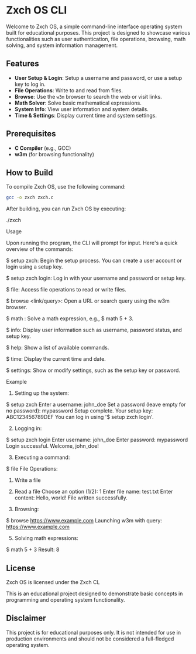 # Zxch OS CLI

Welcome to Zxch OS, a simple command-line interface operating system built for educational purposes. This project is designed to showcase various functionalities such as user authentication, file operations, browsing, math solving, and system information management.

## Features

- **User Setup & Login**: Setup a username and password, or use a setup key to log in.
- **File Operations**: Write to and read from files.
- **Browse**: Use the `w3m` browser to search the web or visit links.
- **Math Solver**: Solve basic mathematical expressions.
- **System Info**: View user information and system details.
- **Time & Settings**: Display current time and system settings.

## Prerequisites

- **C Compiler** (e.g., GCC)
- **w3m** (for browsing functionality)

## How to Build

To compile Zxch OS, use the following command:

```bash
gcc -o zxch zxch.c
```

After building, you can run Zxch OS by executing:

./zxch

Usage

Upon running the program, the CLI will prompt for input. Here's a quick overview of the commands:

$ setup zxch: Begin the setup process. You can create a user account or login using a setup key.

$ setup zxch login: Log in with your username and password or setup key.

$ file: Access file operations to read or write files.

$ browse <link/query>: Open a URL or search query using the w3m browser.

$ math <expression>: Solve a math expression, e.g., $ math 5 + 3.

$ info: Display user information such as username, password status, and setup key.

$ help: Show a list of available commands.

$ time: Display the current time and date.

$ settings: Show or modify settings, such as the setup key or password.


Example

1. Setting up the system:

$ setup zxch
Enter a username: john_doe
Set a password (leave empty for no password): mypassword
Setup complete. Your setup key: ABC123456789DEF
You can log in using '$ setup zxch login'.


2. Logging in:

$ setup zxch login
Enter username: john_doe
Enter password: mypassword
Login successful. Welcome, john_doe!


3. Executing a command:

$ file
File Operations:
1. Write a file
2. Read a file
Choose an option (1/2): 1
Enter file name: test.txt
Enter content: Hello, world!
File written successfully.


4. Browsing:

$ browse https://www.example.com
Launching w3m with query: https://www.example.com


5. Solving math expressions:

$ math 5 + 3
Result: 8



## License

Zxch OS is licensed under the Zxch CL 

This is an educational project designed to demonstrate basic concepts in programming and operating system functionality.

## Disclaimer

This project is for educational purposes only. It is not intended for use in production environments and should not be considered a full-fledged operating system.

